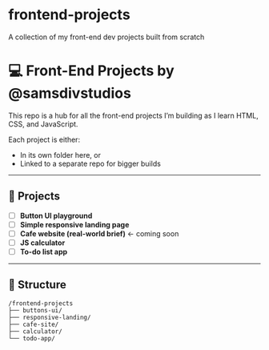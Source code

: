 # frontend-projects
A collection of my front-end dev projects built from scratch
# 💻 Front-End Projects by @samsdivstudios

This repo is a hub for all the front-end projects I’m building as I learn HTML, CSS, and JavaScript.

Each project is either:
- In its own folder here, or
- Linked to a separate repo for bigger builds

---

## 🧪 Projects

- [ ] **Button UI playground**
- [ ] **Simple responsive landing page**
- [ ] **Cafe website (real-world brief)** ← coming soon
- [ ] **JS calculator**
- [ ] **To-do list app**

---

## 📁 Structure

```plaintext
/frontend-projects
├── buttons-ui/
├── responsive-landing/
├── cafe-site/
├── calculator/
└── todo-app/
